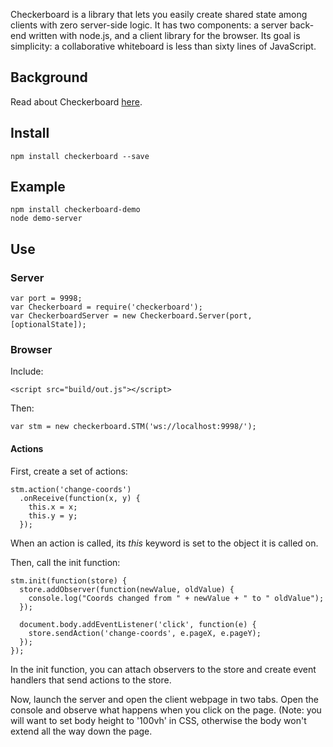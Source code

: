 Checkerboard is a library that lets you easily create shared state among clients with zero server-side logic. It has two components: a server back-end written with node.js, and a client library for the browser. Its goal is simplicity: a collaborative whiteboard is less than sixty lines of JavaScript.

## Background

Read about Checkerboard [here](https://medium.com/@gregoryfabry/writing-a-collaborative-whiteboard-in-70-lines-of-javascript-part-one-b146d3bffb5e).

## Install

    npm install checkerboard --save

## Example

    npm install checkerboard-demo
    node demo-server

## Use

### Server

    var port = 9998;
    var Checkerboard = require('checkerboard');
    var CheckerboardServer = new Checkerboard.Server(port, [optionalState]);

### Browser

Include:

    <script src="build/out.js"></script>

Then:

    var stm = new checkerboard.STM('ws://localhost:9998/');

#### Actions

First, create a set of actions:

    stm.action('change-coords')
      .onReceive(function(x, y) {
        this.x = x;
        this.y = y;
      });
      
When an action is called, its *this* keyword is set to the object it is called on.

Then, call the init function:

    stm.init(function(store) {
      store.addObserver(function(newValue, oldValue) {
        console.log("Coords changed from " + newValue + " to " oldValue");
      });
      
      document.body.addEventListener('click', function(e) {
        store.sendAction('change-coords', e.pageX, e.pageY);
      });
    });
    
In the init function, you can attach observers to the store and create event handlers that send actions to the store.

Now, launch the server and open the client webpage in two tabs. Open the console and observe what happens when you click on the page. (Note: you will want to set body height to '100vh' in CSS, otherwise the body won't extend all the way down the page.